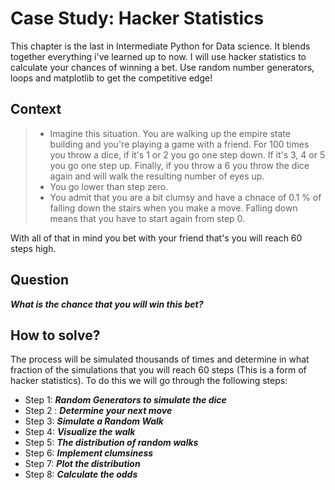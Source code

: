 # Case Study: Hacker Statistics

This chapter is the last in Intermediate Python for Data science. It blends together everything i've learned up to now. I will use hacker statistics to calculate your chances of winning a bet. Use random number generators, loops and matplotlib to get the competitive edge!

## Context
> * Imagine this situation. You are walking up the empire state building and you're playing a game with a friend. For 100 times you throw a dice, if it's 1 or 2 you go one step down. If it's 3, 4 or 5 you go one step up. Finally, if you throw a 6 you throw the dice again and will walk the resulting number of eyes up. 
> * You go lower than step zero.
> * You admit that you are a bit clumsy and have a chnace of 0.1 % of falling down the stairs when you make a move. Falling down means that you have to start again from step 0. 

With all of that in mind you bet with your friend that's you will reach 60 steps high.

## Question
**_What is the chance that you will win this bet?_**

## How to solve?
The process will be simulated thousands of times and determine in what fraction of the simulations that you will reach 60 steps (This is a form of hacker statistics).
To do this we will go through the following steps:
* Step 1: _**Random Generators to simulate the dice**_
* Step 2 : _**Determine your next move**_
* Step 3: _**Simulate a Random Walk**_
* Step 4: _**Visualize the walk**_
* Step 5: _**The distribution of random walks**_
* Step 6: _**Implement clumsiness**_
* Step 7: _**Plot the distribution**_
* Step 8: _**Calculate the odds**_